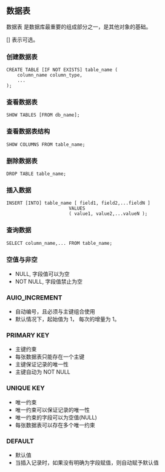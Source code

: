 ## 数据表

数据表 是数据库最重要的组成部分之一，是其他对象的基础。

[] 表示可选。

### 创建数据表

```
CREATE TABLE [IF NOT EXISTS] table_name (
    column_name column_type,
    ...
);  
```

### 查看数据表

```
SHOW TABLES [FROM db_name];
```

### 查看数据表结构

```
SHOW COLUMNS FROM table_name;
```

### 删除数据表

```
DROP TABLE table_name;
```

### 插入数据

```
INSERT [INTO] table_name [ field1, field2,...fieldN ]
                       VALUES
                       ( value1, value2,...valueN );
```

### 查询数据

```
SELECT column_name,... FROM table_name;
```

### 空值与非空

* NULL, 字段值可以为空
* NOT NULL, 字段值禁止为空

### AUIO_INCREMENT

* 自动编号，且必须与主键组合使用
* 默认情况下，起始值为 1， 每次的增量为 1。

### PRIMARY KEY

* 主键约束
* 每张数据表只能存在一个主键
* 主键保证记录的唯一性
* 主键自动为 NOT NULL

### UNIQUE KEY

* 唯一约束
* 唯一约束可以保证记录的唯一性
* 唯一约束的字段可以为空值(NULL)
* 每张数据表可以存在多个唯一约束

### DEFAULT

* 默认值
* 当插入记录时，如果没有明确为字段赋值，则自动赋予默认值





